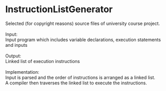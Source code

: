 # InstructionListGenerator

Selected (for copyright reasons) source files of university course project. <br />
<br />
Input: <br />
Input program which includes variable declarations, execution statements and inputs <br />
<br />
Output: <br />
Linked list of execution instructions <br />
<br />
Implementation: <br />
Input is parsed and the order of instructions is arranged as a linked list. <br />
A compiler then traverses the linked list to execute the instructions.
